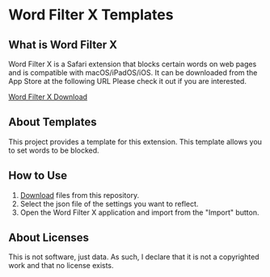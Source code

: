 # Word Filter X Templates

## What is Word Filter X

Word Filter X is a Safari extension that blocks certain words on web pages and is compatible with macOS/iPadOS/iOS. It can be downloaded from the App Store at the following URL Please check it out if you are interested.

[Word Filter X Download](https://apps.apple.com/jp/app/word-filter-x/id1668831130)

## About Templates

This project provides a template for this extension.
This template allows you to set words to be blocked.

## How to Use

1. [Download](https://github.com/KC-2001MS/Word-Filter-X-Templates/archive/refs/heads/master.zip) files from this repository.
2. Select the json file of the settings you want to reflect.
3. Open the Word Filter X application and import from the "Import" button.

## About Licenses

This is not software, just data. As such, I declare that it is not a copyrighted work and that no license exists.